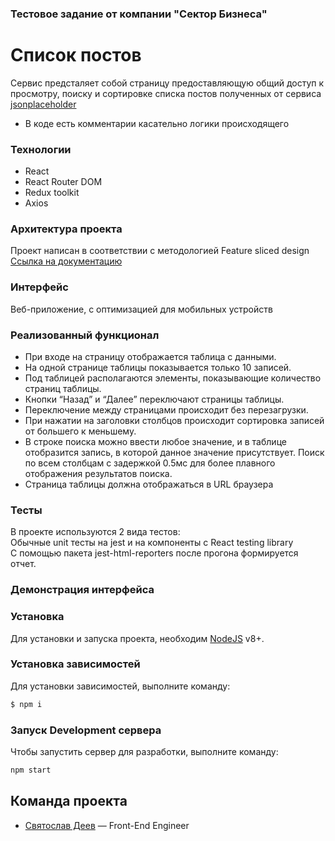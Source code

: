 ### Тестовое задание от компании "Сектор Бизнеса"

# Список постов

Сервис предсталяет собой страницу предоставляющую общий доступ к просмотру, поиску и сортировке списка постов полученных от сервиса [jsonplaceholder](https://jsonplaceholder.typicode.com/posts)

-   В коде есть комментарии касательно логики происходящего

### Технологии

-   React
-   React Router DOM
-   Redux toolkit
-   Axios

### Архитектура проекта

Проект написан в соответствии с методологией Feature sliced design </br>
[Ссылка на документацию](https://feature-sliced.design/ru/)

### Интерфейс

Веб-приложение, c оптимизацией для мобильных устройств

### Реализованный функционал

-   При входе на страницу отображается таблица с данными.
-   На одной странице таблицы показывается только 10 записей.
-   Под таблицей располагаются элементы, показывающие количество страниц таблицы.
-   Кнопки “Назад” и “Далее” переключают страницы таблицы.
-   Переключение между страницами происходит без перезагрузки.
-   При нажатии на заголовки столбцов происходит сортировка записей от большего к меньшему.
-   В строке поиска можно ввести любое значение, и в таблице отобразится запись, в которой данное значение присутствует. Поиск по всем столбцам с задержкой 0.5мс для более плавного отображения результатов поиска.
-   Страница таблицы должна отображаться в URL браузера

### Тесты

В проекте используются 2 вида тестов: </br>
Обычные unit тесты на jest и на компоненты с React testing library </br>
С помощью пакета jest-html-reporters после прогона формируется отчет.

### Демонстрация интерфейса

### Установка

Для установки и запуска проекта, необходим [NodeJS](https://nodejs.org) v8+.

### Установка зависимостей

Для установки зависимостей, выполните команду:

```sh
$ npm i
```

### Запуск Development сервера

Чтобы запустить сервер для разработки, выполните команду:

```sh
npm start
```

## Команда проекта

-   [Святослав Деев](https://github.com/xkochevnikx) — Front-End Engineer

